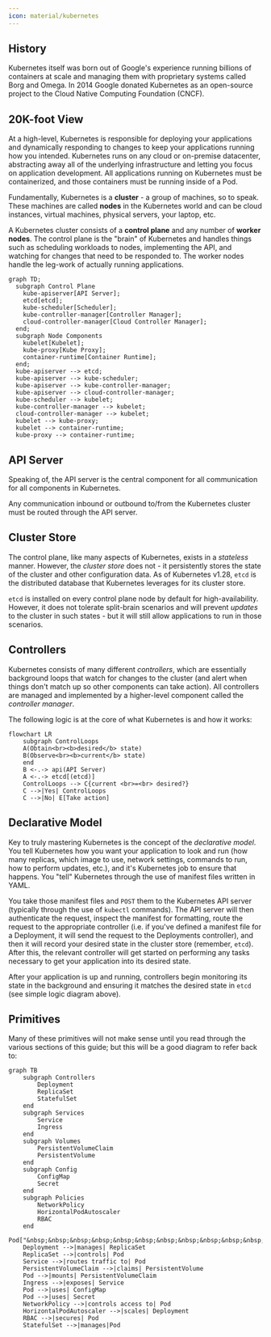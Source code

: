 ```yaml
---
icon: material/kubernetes
---
```


## History
Kubernetes itself was born out of Google's experience running billions of containers at scale and managing them with proprietary systems called Borg and Omega. In 2014 Google donated Kubernetes as an open-source project to the Cloud Native Computing Foundation (CNCF).

## 20K-foot View
At a high-level, Kubernetes is responsible for deploying your applications and dynamically responding to changes to keep your applications running how you intended. Kubernetes runs on any cloud or on-premise datacenter, abstracting away all of the underlying infrastructure and letting you focus on application development. All applications running on Kubernetes must be containerized, and those containers must be running inside of a Pod.  

Fundamentally, Kubernetes is a **cluster** - a group of machines, so to speak. These machines are called **nodes** in the Kubernetes world and can be cloud instances, virtual machines, physical servers, your laptop, etc.  

A Kubernetes cluster consists of a **control plane** and any number of **worker nodes**. The control plane is the "brain" of Kubernetes and handles things such as scheduling workloads to nodes, implementing the API, and watching for changes that need to be responded to. The worker nodes handle the leg-work of actually running applications.

``` mermaid
graph TD;
  subgraph Control Plane
    kube-apiserver[API Server];
    etcd[etcd];
    kube-scheduler[Scheduler];
    kube-controller-manager[Controller Manager];
    cloud-controller-manager[Cloud Controller Manager];
  end;
  subgraph Node Components
    kubelet[Kubelet];
    kube-proxy[Kube Proxy];
    container-runtime[Container Runtime];
  end;
  kube-apiserver --> etcd;
  kube-apiserver --> kube-scheduler;
  kube-apiserver --> kube-controller-manager;
  kube-apiserver --> cloud-controller-manager;
  kube-scheduler --> kubelet;
  kube-controller-manager --> kubelet;
  cloud-controller-manager --> kubelet;
  kubelet --> kube-proxy;
  kubelet --> container-runtime;
  kube-proxy --> container-runtime;
```

## API Server
Speaking of, the API server is the central component for all communication for all components in Kubernetes.  

Any communication inbound or outbound to/from the Kubernetes cluster must be routed through the API server.

## Cluster Store
The control plane, like many aspects of Kubernetes, exists in a *stateless* manner. However, the *cluster store* does not - it persistently stores the state of the cluster and other configuration data. As of Kubernetes v1.28, `etcd` is the distributed database that Kubernetes leverages for its cluster store.  

`etcd` is installed on every control plane node by default for high-availability. However, it does not tolerate split-brain scenarios and will prevent *updates* to the cluster in such states - but it will still allow applications to run in those scenarios.

## Controllers
Kubernetes consists of many different *controllers*, which are essentially background loops that watch for changes to the cluster (and alert when things don't match up so other components can take action). All controllers are managed and implemented by a higher-level component called the *controller manager*. 

The following logic is at the core of what Kubernetes is and how it works:  

``` mermaid
flowchart LR
    subgraph ControlLoops
    A(Obtain<br><b>desired</b> state)
    B(Observe<br><b>current</b> state)
    end
    B <-.-> api(API Server)
    A <-.-> etcd[(etcd)]
    ControlLoops --> C{current <br>=<br> desired?}
    C -->|Yes| ControlLoops
    C -->|No| E[Take action]
```

## Declarative Model
Key to truly mastering Kubernetes is the concept of the *declarative model*. You tell Kubernetes how you want your application to look and run (how many replicas, which image to use, network settings, commands to run, how to perform updates, etc.), and it's Kubernetes job to ensure that happens. You "tell" Kubernetes through the use of manifest files written in YAML.  

You take those manifest files and `POST` them to the Kubernetes API server (typically through the use of `kubectl` commands). The API server will then authenticate the request, inspect the manifest for formatting, route the request to the appropriate controller (i.e. if you've defined a manifest file for a Deployment, it will send the request to the Deployments controller), and then it will record your desired state in the cluster store (remember, `etcd`). After this, the relevant controller will get started on performing any tasks necessary to get your application into its desired state.  

After your application is up and running, controllers begin monitoring its state in the background and ensuring it matches the desired state in `etcd` (see simple logic diagram above).

## Primitives
Many of these primitives will not make sense until you read through the various sections of this guide; but this will be a good diagram to refer back to:  

``` mermaid
graph TB
    subgraph Controllers
        Deployment
        ReplicaSet
        StatefulSet
    end
    subgraph Services
        Service
        Ingress
    end
    subgraph Volumes
        PersistentVolumeClaim
        PersistentVolume
    end
    subgraph Config
        ConfigMap
        Secret
    end
    subgraph Policies
        NetworkPolicy
        HorizontalPodAutoscaler
        RBAC
    end
    Pod["&nbsp;&nbsp;&nbsp;&nbsp;&nbsp;&nbsp;&nbsp;&nbsp;&nbsp;&nbsp;&nbsp;&nbsp;&nbsp;&nbsp;&nbsp;&nbsp;&nbsp;&nbsp;&nbsp;Pod&nbsp;&nbsp;&nbsp;&nbsp;&nbsp;&nbsp;&nbsp;&nbsp;&nbsp;&nbsp;&nbsp;&nbsp;&nbsp;&nbsp;&nbsp;&nbsp;&nbsp;&nbsp;&nbsp;"]
    Deployment -->|manages| ReplicaSet
    ReplicaSet -->|controls| Pod
    Service -->|routes traffic to| Pod
    PersistentVolumeClaim -->|claims| PersistentVolume
    Pod -->|mounts| PersistentVolumeClaim
    Ingress -->|exposes| Service
    Pod -->|uses| ConfigMap
    Pod -->|uses| Secret
    NetworkPolicy -->|controls access to| Pod
    HorizontalPodAutoscaler -->|scales| Deployment
    RBAC -->|secures| Pod
    StatefulSet -->|manages|Pod
```